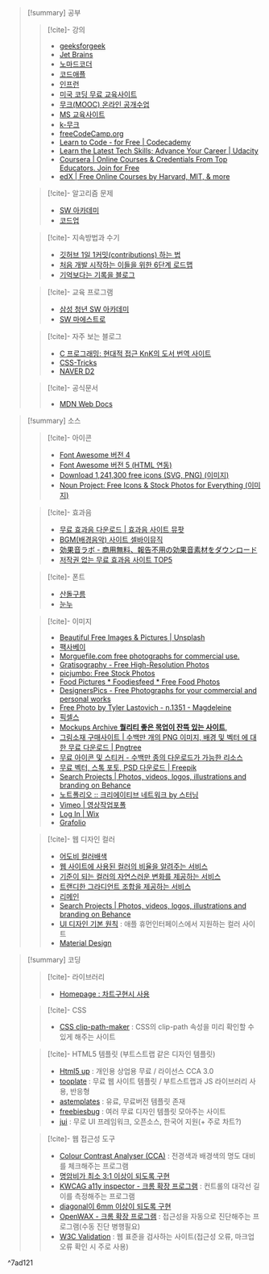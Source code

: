 
>[!summary] 공부
>>[!cite]- 강의
>> - [geeksforgeek](https://www.geeksforgeeks.org/difference-between-hardware-and-framework/)
>> - [Jet Brains](https://www.jetbrains.com/academy/?source=google&medium=cpc&campaign=APAC_en_APAC_JBAcademy_Video_Desktop&keyword=&content=609021332861&gclid=CjwKCAjw7p6aBhBiEiwA83fGuvi0AQiAMfACImM0EEtMUc_fvZyg33pqRQX8VN6oOjJ9Z2STo3FMbhoC9acQAvD_BwE)
>> - [노마드코더](https://nomadcoders.co/)
>> - [코드애플](https://codingapple.com/course/javascript-jquery-ui/?gclid=Cj0KCQjwhsmaBhCvARIsAIbEbH4NopKMG7nDwrN4AYvgoZQGI5t5vOkiS7_kfhIrD4zJHa7WQ1XsX5YaApFcEALw_wcB)
>> - [인프런](https://www.inflearn.com/)
>> - [미국 코딩 무료 교육사이트](https://code.org/)
>> - [무크(MOOC) 온라인 공개수업](https://www.coursera.org/)
>> - [MS 교육사이트](https://docs.microsoft.com/ko-kr/learn/browse/?filter-products=c)
>> - [k-무크](http://www.kmooc.kr/)
>> - [freeCodeCamp.org](https://www.freecodecamp.org/)
>> - [Learn to Code - for Free | Codecademy](https://www.codecademy.com/)
>> - [Learn the Latest Tech Skills; Advance Your Career | Udacity](https://www.udacity.com/)
>> - [Coursera | Online Courses & Credentials From Top Educators. Join for Free](https://www.coursera.org/)
>> - [edX | Free Online Courses by Harvard, MIT, & more](https://www.edx.org/)
>
>>[!cite]- 알고리즘 문제
>> - [SW 아카데미](https://swexpertacademy.com/main/main.do)
>> - [코드업](https://codeup.kr/)
>
>>[!cite]- 지속방법과 수기
>> - [깃허브 1일 1커밋(contributions) 하는 법 ](https://datamoney.tistory.com/163)
>> - [처음 개발 시작하는 이들을 위한 6단계 로드맵](https://software-creator.tistory.com/31)
>> - [기억보다는 기록을 블로그](https://jojoldu.tistory.com/)
>
>>[!cite]- 교육 프로그램
>> - [삼성 청년 SW 아카데미](https://www.ssafy.com/ksp/servlet/swp.content.controller.SwpContentServlet)
>> - [SW 마에스트로](https://www.swmaestro.org/sw/main/contents.do?menuNo=200033)
>
>>[!cite]- 자주 보는 블로그
>> - [C 프로그래밍: 현대적 접근 KnK의 도서 번역 사이트](https://wikidocs.net/book/2494)
>> - [CSS-Tricks](https://css-tricks.com/)
>> - [NAVER D2](https://d2.naver.com/home)
>
>>[!cite]- 공식문서
>> - [MDN Web Docs](https://developer.mozilla.org/ko/)

>[!summary] 소스
>>[!cite]- 아이콘
>> - [Font Awesome 버전 4](https://fontawesome.com/v4/icons/)
>> - [Font Awesome 버전 5 (HTML 연동)](https://fontawesome.com/icons?d=gallery)
>> - [Download 1,241,300 free icons (SVG, PNG) (이미지)](https://icons8.com/icons)
>> - [Noun Project: Free Icons & Stock Photos for Everything (이미지)](https://thenounproject.com/)
>
>>[!cite]- 효과음
>> - [무료 효과음 다운로드 | 효과음 사이트 뮤팟](https://www.mewpot.com/search/sound-effects?is_free=true)
>> - [BGM(배경음악) 사이트 셀바이뮤직](https://www.sellbuymusic.com/search/soundeffect/0/0/1)
>> - [効果音ラボ - 商用無料、報告不用の効果音素材をダウンロード](https://soundeffect-lab.info/)
>> - [저작권 없는 무료 효과음 사이트 TOP5](https://tldk9371.tistory.com/entry/%EC%A0%80%EC%9E%91%EA%B6%8C-%EC%97%86%EB%8A%94-%EB%AC%B4%EB%A3%8C-%ED%9A%A8%EA%B3%BC%EC%9D%8C-%EC%82%AC%EC%9D%B4%ED%8A%B8-TOP5)
>
>>[!cite]- 폰트 
>> - [산돌구름](https://www.sandollcloud.com/licensecombine.html?utm_source=youtube&utm_medium=cpv&utm_campaign=ad&utm_content=video_challenge&gclid=CjwKCAjwuIWHBhBDEiwACXQYsbBKK-3S4gY9NqvD45_6ik6Sw9G4Y8IYCT_ewGfpChxbGnR3HyRoHxoC_QYQAvD_BwE)
>> - [눈누](https://noonnu.cc/font_page?commit=filter&search=&search=&editor=&category_use_ids%5B%5D=4&order_by=pd)
>
>>[!cite]- 이미지
>> - [Beautiful Free Images & Pictures | Unsplash](https://unsplash.com/?utm_source=medium&utm_medium=referral)
>> - [팩사베이](https://pixabay.com/ko/)
>> - [Morguefile.com free photographs for commercial use.](https://morguefile.com/)
>> - [Gratisography - Free High-Resolution Photos](https://gratisography.com/page/2/)
>> - [picjumbo: Free Stock Photos](https://picjumbo.com/)
>> - [Food Pictures * Foodiesfeed * Free Food Photos](https://www.foodiesfeed.com/)
>> - [DesignersPics - Free Photographs for your commercial and personal works](http://www.designerspics.com/page/2/)
>> - [Free Photo by Tyler Lastovich - n.1351 - Magdeleine](https://magdeleine.co/photo-by-tyler-lastovich-n-1351/)
>> - [픽셀스](https://www.pexels.com/ko-kr/)
>> - [Mockups Archive **퀄리티 좋은 목업이 잔뜩 있는 사이트**,](https://www.mockupworld.co/all-mockups/)
>> - [그림소재 구매사이트 | 수백만 개의 PNG 이미지, 배경 및 벡터 에 대한 무료 다운로드 | Pngtree](https://kor.pngtree.com/)
>> - [무료 아이콘 및 스티커 - 수백만 종의 다운로드가 가능한 리소스](https://www.flaticon.com/kr/)
>> - [무료 벡터, 스톡 포토, PSD 다운로드 | Freepik](https://kr.freepik.com/)
>> - [Search Projects | Photos, videos, logos, illustrations and branding on Behance](https://www.behance.net/)
>> - [노트폴리오 :: 크리에이티브 네트워크 by 스터닝](https://notefolio.net/)
>> - [Vimeo | 영상작업포폴](https://vimeo.com/)
>> - [Log In | Wix](https://manage.wix.com/)
>> - [Grafolio](https://grafolio.naver.com/)
>
>>[!cite]- 웹 디자인 컬러
>> - [어도비 컬러배색](https://color.adobe.com/ko/create)
>> - [웹 사이트에 사용된 컬러의 비율을 알려주는 서비스](http://webcolourdata.com/)
>> - [기준이 되는 컬러의 자연스러운 변화를 제공하는 서비스](http://colllor.com/)
>> - [트랜디한 그라디언트 조합을 제공하는 서비스](https://uigradients.com/>[!summary]Mello)
>> - [리메인](http://www.remain.co.kr/)
>> - [Search Projects | Photos, videos, logos, illustrations and branding on Behance](https://www.behance.net/)
>> - [UI 디자인 기본 원칙](https://developer.apple.com/kr/design/tips/) : 애플 휴먼인터페이스에서 지원하는 컬러 사이트
>> - [Material Design](https://m3.material.io/styles/color/overview>[!summary]!/?view.left=0&view.right=0)

>[!summary] 코딩
>>[!cite]- 라이브러리
>> - [Homepage : 차트구현시 사용](https://www.highcharts.com/)
>
>>[!cite]- CSS
>> - [CSS clip-path-maker](https://bennettfeely.com/clippy/) : CSS의 clip-path 속성을 미리 확인할 수 있게 해주는 사이트
>
>>[!cite]- HTML5 템플릿 (부트스트랩 같은 디자인 템플릿)
>> - [Html5 up](https://html5up.net/) : 개인용 상업용 무료 / 라이선스 CCA 3.0
>> - [tooplate](https://www.tooplate.com/) : 무료 웹 사이트 템플릿 / 부트스트랩과 JS 라이브러리 사용, 반응형
>> - [astemplates](https://www.astemplates.com/) : 유료, 무료버전 템플릿 존재
>> - [freebiesbug](https://freebiesbug.com/) : 여러 무료 디자인 템플릿 모아주는 사이트
>> - [jui](http://jui.io/?lang=ko) : 무로 UI 프레임워크, 오픈소스, 한국어 지원(+ 주로 차트?)
>
>>[!cite]- 웹 접근성 도구
>> - [Colour Contrast Analyser (CCA)](https://www.tpgi.com/color-contrast-checker/) : 전경색과 배경색의 명도 대비를 체크해주는 프로그램
>> - [명암비가 최소 3:1 이상이 되도록 구현](https://velog.io/@layssingcar/%ED%85%8D%EC%8A%A4%ED%8A%B8-%EC%BD%98%ED%85%90%EC%B8%A0%EC%9D%98-%EB%AA%85%EB%8F%84-%EB%8C%80%EB%B9%84)
>>- [KWCAG a11y inspector - 크롬 확장 프로그램](https://chrome.google.com/webstore/detail/kwcag-a11y-inspector/ngcmkfaolkgkjbddhjnhgoekgaamjibo?hl=ko) : 컨트롤의 대각선 길이를 측정해주는 프로그램
>>	- [diagonal이 6mm 이상이 되도록 구현](https://velog.io/@layssingcar/%EC%A1%B0%EC%9E%91-%EA%B0%80%EB%8A%A5)
>> -  [OpenWAX - 크롬 확장 프로그램](https://chrome.google.com/webstore/detail/openwax/bfahpbmaknaeohgdklfbobogpdngngoe?hl=ko) : 접근성을 자동으로 진단해주는 프로그램(수동 진단 병행필요)
>> -  [W3C Validation](https://validator.w3.org/) : 웹 표준을 검사하는 사이트(접근성 오류, 마크업 오류 확인 시 주로 사용)

^7ad121
